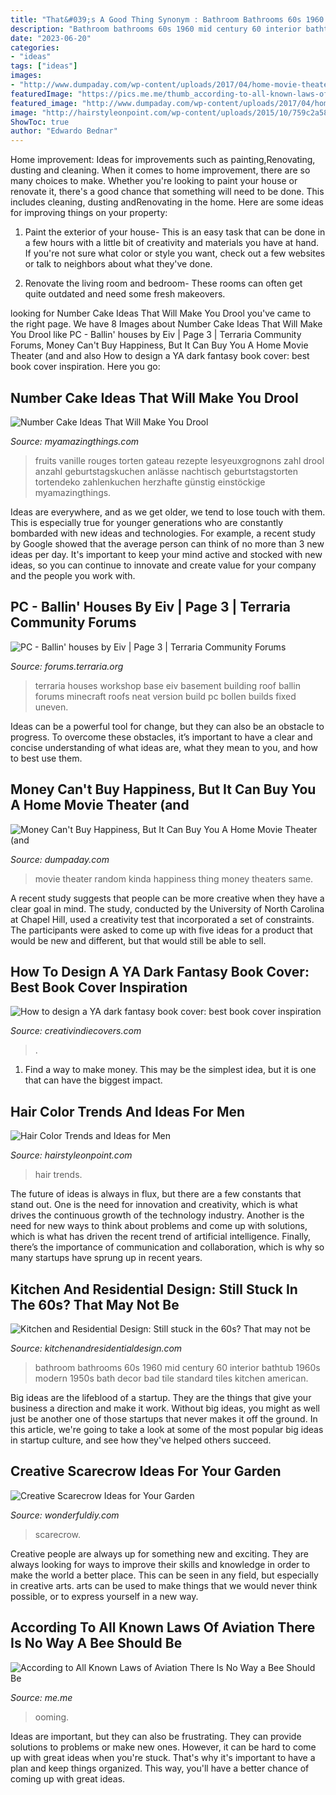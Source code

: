 ```yaml
---
title: "That&#039;s A Good Thing Synonym : Bathroom Bathrooms 60s 1960 Mid Century 60 Interior Bathtub 1960s Modern 1950s Bath Decor Bad Tile Standard Tiles Kitchen American"
description: "Bathroom bathrooms 60s 1960 mid century 60 interior bathtub 1960s modern 1950s bath decor bad tile standard tiles kitchen american"
date: "2023-06-20"
categories:
- "ideas"
tags: ["ideas"]
images:
- "http://www.dumpaday.com/wp-content/uploads/2017/04/home-movie-theaters-18.jpg"
featuredImage: "https://pics.me.me/thumb_according-to-all-known-laws-of-aviation-there-is-no-64163268.png"
featured_image: "http://www.dumpaday.com/wp-content/uploads/2017/04/home-movie-theaters-18.jpg"
image: "http://hairstyleonpoint.com/wp-content/uploads/2015/10/759c2a58198249d9750763bd938cd8d3.jpg"
ShowToc: true
author: "Edwardo Bednar"
---
```



Home improvement: Ideas for improvements such as painting,Renovating, dusting and cleaning.
When it comes to home improvement, there are so many choices to make. Whether you're looking to paint your house or renovate it, there's a good chance that something will need to be done. This includes cleaning, dusting andRenovating in the home. Here are some ideas for improving things on your property: 
1. Paint the exterior of your house- This is an easy task that can be done in a few hours with a little bit of creativity and materials you have at hand. If you're not sure what color or style you want, check out a few websites or talk to neighbors about what they've done. 

2. Renovate the living room and bedroom- These rooms can often get quite outdated and need some fresh makeovers.

	

		
looking for Number Cake Ideas That Will Make You Drool you've came to the right page. We have 8 Images about Number Cake Ideas That Will Make You Drool like PC - Ballin&#039; houses by Eiv | Page 3 | Terraria Community Forums, Money Can&#039;t Buy Happiness, But It Can Buy You A Home Movie Theater (and and also How to design a YA dark fantasy book cover: best book cover inspiration. Here you go:
		
    
## Number Cake Ideas That Will Make You Drool

<img loading=lazy src="https://myamazingthings.com/wp-content/uploads/2019/03/number-cake-2.jpeg" onerror="this.onerror=null;this.src='https://tse3.mm.bing.net/th?id=OIP.E29eEa2rx0G8qeTl-muYAAHaLH&amp;pid=15.1';" alt="Number Cake Ideas That Will Make You Drool">

_Source: myamazingthings.com_

>fruits vanille rouges torten gateau rezepte lesyeuxgrognons zahl drool anzahl geburtstagskuchen anlässe nachtisch geburtstagstorten tortendeko zahlenkuchen herzhafte günstig einstöckige myamazingthings. 

	

Ideas are everywhere, and as we get older, we tend to lose touch with them. This is especially true for younger generations who are constantly bombarded with new ideas and technologies. For example, a recent study by Google showed that the average person can think of no more than 3 new ideas per day. It's important to keep your mind active and stocked with new ideas, so you can continue to innovate and create value for your company and the people you work with.

    
## PC - Ballin&#039; Houses By Eiv | Page 3 | Terraria Community Forums

<img loading=lazy src="https://forums.terraria.org/index.php?attachments/bollen-png.66649/" onerror="this.onerror=null;this.src='https://tse2.mm.bing.net/th?id=OIP.ZG5CXZobY6xY9Fgzhm2YpQHaHa&amp;pid=15.1';" alt="PC - Ballin&#039; houses by Eiv | Page 3 | Terraria Community Forums">

_Source: forums.terraria.org_

>terraria houses workshop base eiv basement building roof ballin forums minecraft roofs neat version build pc bollen builds fixed uneven. 

	

Ideas can be a powerful tool for change, but they can also be an obstacle to progress. To overcome these obstacles, it’s important to have a clear and concise understanding of what ideas are, what they mean to you, and how to best use them.

    
## Money Can&#039;t Buy Happiness, But It Can Buy You A Home Movie Theater (and

<img loading=lazy src="http://www.dumpaday.com/wp-content/uploads/2017/04/home-movie-theaters-18.jpg" onerror="this.onerror=null;this.src='https://tse1.mm.bing.net/th?id=OIP.S98Xe73-DgzZ61IhXMXwwgHaE8&amp;pid=15.1';" alt="Money Can&#039;t Buy Happiness, But It Can Buy You A Home Movie Theater (and">

_Source: dumpaday.com_

>movie theater random kinda happiness thing money theaters same. 

	

A recent study suggests that people can be more creative when they have a clear goal in mind. The study, conducted by the University of North Carolina at Chapel Hill, used a creativity test that incorporated a set of constraints. The participants were asked to come up with five ideas for a product that would be new and different, but that would still be able to sell.

    
## How To Design A YA Dark Fantasy Book Cover: Best Book Cover Inspiration

<img loading=lazy src="https://www.creativindiecovers.com/wp-content/uploads/2012/01/YA2.jpg" onerror="this.onerror=null;this.src='https://tse1.mm.bing.net/th?id=OIP.EHetNTco2S2mO4yCq0pvEgHaIj&amp;pid=15.1';" alt="How to design a YA dark fantasy book cover: best book cover inspiration">

_Source: creativindiecovers.com_

>. 

	

1) Find a way to make money. This may be the simplest idea, but it is one that can have the biggest impact.

    
## Hair Color Trends And Ideas For Men

<img loading=lazy src="http://hairstyleonpoint.com/wp-content/uploads/2015/10/759c2a58198249d9750763bd938cd8d3.jpg" onerror="this.onerror=null;this.src='https://tse2.mm.bing.net/th?id=OIP.7d3owVh3GQmBj2oBMfjdDQHaLJ&amp;pid=15.1';" alt="Hair Color Trends and Ideas for Men">

_Source: hairstyleonpoint.com_

>hair trends. 

	

The future of ideas is always in flux, but there are a few constants that stand out. One is the need for innovation and creativity, which is what drives the continuous growth of the technology industry. Another is the need for new ways to think about problems and come up with solutions, which is what has driven the recent trend of artificial intelligence. Finally, there’s the importance of communication and collaboration, which is why so many startups have sprung up in recent years.

    
## Kitchen And Residential Design: Still Stuck In The 60s? That May Not Be

<img loading=lazy src="http://2.bp.blogspot.com/_hhaTg03kiU0/TMS7VCkZSfI/AAAAAAAALvY/nd_a1ioc1Sc/w1200-h630-p-nu/61ah-amstd-bath-blue.jpg" onerror="this.onerror=null;this.src='https://tse2.mm.bing.net/th?id=OIP.0u1s7UwIs_E6NDKLfrA5OgHaE-&amp;pid=15.1';" alt="Kitchen and Residential Design: Still stuck in the 60s? That may not be">

_Source: kitchenandresidentialdesign.com_

>bathroom bathrooms 60s 1960 mid century 60 interior bathtub 1960s modern 1950s bath decor bad tile standard tiles kitchen american. 

	

Big ideas are the lifeblood of a startup. They are the things that give your business a direction and make it work. Without big ideas, you might as well just be another one of those startups that never makes it off the ground. In this article, we're going to take a look at some of the most popular big ideas in startup culture, and see how they've helped others succeed.

    
## Creative Scarecrow Ideas For Your Garden

<img loading=lazy src="https://cdn.wonderfuldiy.com/wp-content/uploads/2017/06/Big-scarecrow-from-a-pre-made-little-scarecrow.jpg" onerror="this.onerror=null;this.src='https://tse3.mm.bing.net/th?id=OIP.tGHtNSzxlIBF2T-C4ImGNwHaLH&amp;pid=15.1';" alt="Creative Scarecrow Ideas for Your Garden">

_Source: wonderfuldiy.com_

>scarecrow. 

	

Creative people are always up for something new and exciting. They are always looking for ways to improve their skills and knowledge in order to make the world a better place. This can be seen in any field, but especially in creative arts. arts can be used to make things that we would never think possible, or to express yourself in a new way.

    
## According To All Known Laws Of Aviation There Is No Way A Bee Should Be

<img loading=lazy src="https://pics.me.me/thumb_according-to-all-known-laws-of-aviation-there-is-no-64163268.png" onerror="this.onerror=null;this.src='https://tse4.mm.bing.net/th?id=OIP.7J7soJ7G8paFReBimnsxbgAAAA&amp;pid=15.1';" alt="According to All Known Laws of Aviation There Is No Way a Bee Should Be">

_Source: me.me_

>ooming. 

	

Ideas are important, but they can also be frustrating. They can provide solutions to problems or make new ones. However, it can be hard to come up with great ideas when you're stuck. That's why it's important to have a plan and keep things organized. This way, you'll have a better chance of coming up with great ideas.


